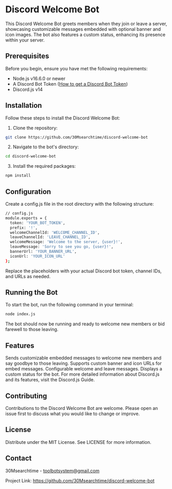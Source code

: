 # Discord Welcome Bot

This Discord Welcome Bot greets members when they join or leave a server, showcasing customizable messages embedded with optional banner and icon images. The bot also features a custom status, enhancing its presence within your server.

## Prerequisites

Before you begin, ensure you have met the following requirements:

- Node.js v16.6.0 or newer
- A Discord Bot Token ([How to get a Discord Bot Token](https://discordjs.guide/preparations/setting-up-a-bot-application.html#creating-your-bot))
- Discord.js v14

## Installation

Follow these steps to install the Discord Welcome Bot:

1. Clone the repository:

```bash
git clone https://github.com/30Msearchtime/discord-welcome-bot
```
2. Navigate to the bot's directory:
```bash
cd discord-welcome-bot
```
3. Install the required packages:
```bash
npm install
```
## Configuration

Create a config.js file in the root directory with the following structure:
```bash
// config.js
module.exports = {
  token: 'YOUR_BOT_TOKEN',
  prefix: '!',
  welcomeChannelId: 'WELCOME_CHANNEL_ID',
  leaveChannelId: 'LEAVE_CHANNEL_ID',
  welcomeMessage: 'Welcome to the server, {user}!',
  leaveMessage: 'Sorry to see you go, {user}!',
  bannerUrl: 'YOUR_BANNER_URL',
  iconUrl: 'YOUR_ICON_URL'
};
```
Replace the placeholders with your actual Discord bot token, channel IDs, and URLs as needed.

## Running the Bot

To start the bot, run the following command in your terminal:

```bash
node index.js
```
The bot should now be running and ready to welcome new members or bid farewell to those leaving.

## Features

Sends customizable embedded messages to welcome new members and say goodbye to those leaving.
Supports custom banner and icon URLs for embed messages.
Configurable welcome and leave messages.
Displays a custom status for the bot.
For more detailed information about Discord.js and its features, visit the Discord.js Guide.

## Contributing

Contributions to the Discord Welcome Bot are welcome. Please open an issue first to discuss what you would like to change or improve.

## License

Distribute under the MIT License. See LICENSE for more information.

## Contact

30Msearchtime - toolbotsystem@gmail.com

Project Link: https://github.com/30Msearchtime/discord-welcome-bot
